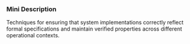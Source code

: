 ### Mini Description

Techniques for ensuring that system implementations correctly reflect formal specifications and maintain verified properties across different operational contexts.
